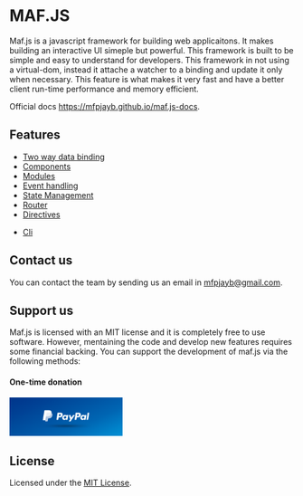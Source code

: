 # MAF.JS

Maf.js is a javascript framework for building web applicaitons.
It makes building an interactive UI simeple but powerful.
This framework is built to be simple and easy to understand for developers.
This framework in not using a virtual-dom,
instead it attache a watcher to a binding and update it only when necessary.
This feature is what makes it very fast and have a better client run-time performance and memory efficient.

Official docs https://mfpjayb.github.io/maf.js-docs.

## Features

* [Two way data binding](/component?id=data-binding)
* [Components](/component)
* [Modules](/module)
* [Event handling](/component?id=event-binding)
* [State Management](/store)
* [Router](/router)
* [Directives](/component?id=custom-directives)
<!-- * Developer tools -->
* [Cli](cli-installation.md)

## Contact us

You can contact the team by sending us an email in [mfpjayb@gmail.com](mailto:mfpjayb@gmail.com).

## Support us

Maf.js is licensed with an MIT license and it is completely free to use software.
However, mentaining the code and develop new features requires some financial backing.
You can support the development of maf.js via the following methods:

#### One-time donation

[<img src="./assets/paypal.png" alt="Paypal" style="width: 200px;" />](https://www.paypal.com/paypalme/dariusbualan)

<!-- #### Recurring donations -->

## License

Licensed under the [MIT License](LICENSE).
